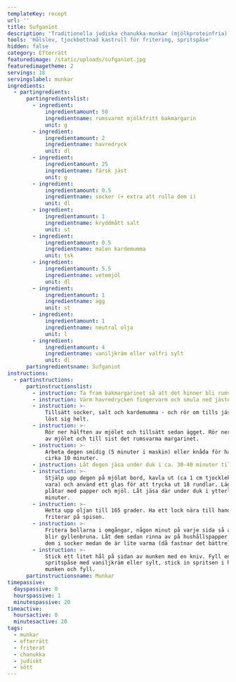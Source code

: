 ```yaml
---
templateKey: recept
url: ''
title: Sufganiot
description: 'Traditionella judiska chanukka-munkar (mjölkproteinfria). '
tools: 'Hålslev, tjockbottnad kastrull för fritering, spritspåse'
hidden: false
category: Efterrätt
featuredimage: /static/uploads/sufganiot.jpg
featuredimagetheme: 2
servings: 18
servingslabel: munkar
ingredients:
  - partingredients:
      partingredientslist:
        - ingredient:
            ingredientamount: 50
            ingredientname: rumsvarmt mjölkfritt bakmargarin
            unit: g
        - ingredient:
            ingredientamount: 2
            ingredientname: havredryck
            unit: dl
        - ingredient:
            ingredientamount: 25
            ingredientname: färsk jäst
            unit: g
        - ingredient:
            ingredientamount: 0.5
            ingredientname: socker (+ extra att rulla dem i)
            unit: dl
        - ingredient:
            ingredientamount: 1
            ingredientname: kryddmått salt
            unit: st
        - ingredient:
            ingredientamount: 0.5
            ingredientname: malen kardemumma
            unit: tsk
        - ingredient:
            ingredientamount: 5.5
            ingredientname: vetemjöl
            unit: dl
        - ingredient:
            ingredientamount: 1
            ingredientname: ägg
            unit: st
        - ingredient:
            ingredientamount: 1
            ingredientname: neutral olja
            unit: l
        - ingredient:
            ingredientamount: 4
            ingredientname: vaniljkräm eller valfri sylt
            unit: dl
      partingredientsname: Sufganiot
instructions:
  - partinstructions:
      partinstructionslist:
        - instruction: Ta fram bakmargarinet så att det hinner bli rumsvarmt.
        - instruction: Värm havredrycken fingervarm och smula ned jästen.
        - instruction: >-
            Tillsätt socker, salt och kardemumma - och rör om tills jästen har
            löst sig helt.
        - instruction: >-
            Rör ner hälften av mjölet och tillsätt sedan ägget. Rör ner resten
            av mjölet och till sist det rumsvarma margarinet.
        - instruction: >-
            Arbeta degen smidig (5 minuter i maskin) eller knåda för hand i
            cirka 10 minuter.
        - instruction: Låt degen jäsa under duk i ca. 30-40 minuter till dubbel storlek.
        - instruction: >-
            Stjälp upp degen på mjölat bord, kavla ut (ca 1 cm tjocklek ska det
            vara) och använd ett glas för att trycka ut 18 rundlar. Lägg dem på
            plåtar med papper och mjöl. Låt jäsa där under duk i ytterligare 30
            minuter.
        - instruction: >-
            Hetta upp oljan till 165 grader. Ha ett lock nära till hands när du
            friterar på spisen.
        - instruction: >-
            Fritera bollarna i omgångar, någon minut på varje sida så att de
            blir gyllenbruna. Låt dem sedan rinna av på hushållspapper och rulla
            dem i socker medan de är lite varma (då fastnar det bättre).
        - instruction: >-
            Stick ett litet hål på sidan av munken med en kniv. Fyll en
            spritspåse med vaniljkräm eller sylt, stick in spritsen i hålet på
            munken och fyll.
      partinstructionsname: Munkar
timepassive:
  dayspassive: 0
  hourspassive: 1
  minutespassive: 20
timeactive:
  hoursactive: 0
  minutesactive: 20
tags:
  - munkar
  - efterrätt
  - friterat
  - chanukka
  - judiskt
  - sött
---
```

